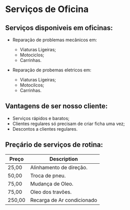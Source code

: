 # Serviços de Oficina

## Serviços disponiveis em oficinas:

+ Reparação de problemas mecânicos em: 
    + Viaturas Ligeiras;
    + Motociclos;
    + Carrinhas.


+ Reparação de probemas eletricos em:
    + Viaturas Ligeiras;
    + Motocilcos;
    + Carrinhas.

## Vantagens de ser nosso cliente:
+ Serviços rápidos e baratos;
+ Clientes regulares só precisam de criar ficha uma vez;
+ Descontos a clientes regulares.


## Preçário de serviços de rotina:

|  Preço | Description |
| ------ | ----------- |
| 25,00  | Alinhamento de direção.|
| 50,00  | Troca de pneu. |
| 75,00  | Mudança de Oleo. |
| 75,00  | Oleo dos travões.
| 250,00 | Recarga de Ar condicionado|

